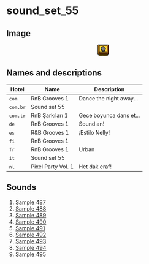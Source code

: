# sound_set_55

## Image

<div align="center">

![sound_set_55](../uploads/imgs/55.gif)

</div>

## Names and descriptions

| Hotel | Name | Description |
|-|-|-|
| `com` | RnB Grooves 1 | Dance the night away... |
| `com.br` | Sound set 55 |  |
| `com.tr` | RnB Şarkıları 1 | Gece boyunca dans et... |
| `de` | RnB Grooves 1 | Sound an! |
| `es` | R&B Grooves 1 | ¡Estilo Nelly! |
| `fi` | RnB Grooves 1 |  |
| `fr` | RnB Grooves 1 | Urban |
| `it` | Sound set 55 |  |
| `nl` | Pixel Party Vol. 1 | Het dak eraf! |

## Sounds

1. [Sample 487](../uploads/sounds/sound_machine_sample_487.mp3)
1. [Sample 488](../uploads/sounds/sound_machine_sample_488.mp3)
1. [Sample 489](../uploads/sounds/sound_machine_sample_489.mp3)
1. [Sample 490](../uploads/sounds/sound_machine_sample_490.mp3)
1. [Sample 491](../uploads/sounds/sound_machine_sample_491.mp3)
1. [Sample 492](../uploads/sounds/sound_machine_sample_492.mp3)
1. [Sample 493](../uploads/sounds/sound_machine_sample_493.mp3)
1. [Sample 494](../uploads/sounds/sound_machine_sample_494.mp3)
1. [Sample 495](../uploads/sounds/sound_machine_sample_495.mp3)